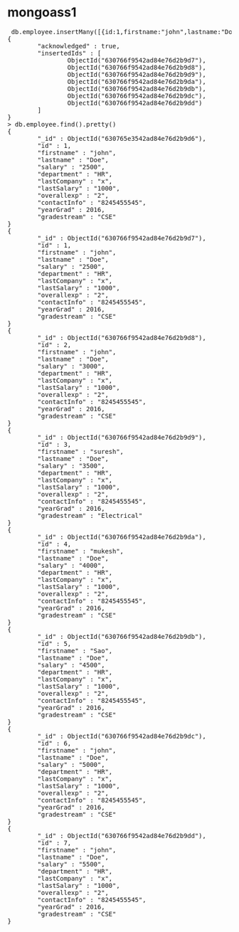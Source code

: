 # mongoass1

<pre> db.employee.insertMany([{id:1,firstname:"john",lastname:"Doe",salary:"2500",department:"HR",lastCompany:"x",lastSalary:"1000",overallexp:"2",contactInfo:"8245455545",yearGrad:2016,gradestream:"CSE"},{id:2,firstname:"john",lastname:"Doe",salary:"3000",department:"HR",lastCompany:"x",lastSalary:"1000",overallexp:"2",contactInfo:"8245455545",yearGrad:2016,gradestream:"CSE"},{id:3,firstname:"suresh",lastname:"Doe",salary:"3500",department:"HR",lastCompany:"x",lastSalary:"1000",overallexp:"2",contactInfo:"8245455545",yearGrad:2016,gradestream:"Electrical"},{id:4,firstname:"mukesh",lastname:"Doe",salary:"4000",department:"HR",lastCompany:"x",lastSalary:"1000",overallexp:"2",contactInfo:"8245455545",yearGrad:2016,gradestream:"CSE"},{id:5,firstname:"Sao",lastname:"Doe",salary:"4500",department:"HR",lastCompany:"x",lastSalary:"1000",overallexp:"2",contactInfo:"8245455545",yearGrad:2016,gradestream:"CSE"},{id:6,firstname:"john",lastname:"Doe",salary:"5000",department:"HR",lastCompany:"x",lastSalary:"1000",overallexp:"2",contactInfo:"8245455545",yearGrad:2016,gradestream:"CSE"},{id:7,firstname:"john",lastname:"Doe",salary:"5500",department:"HR",lastCompany:"x",lastSalary:"1000",overallexp:"2",contactInfo:"8245455545",yearGrad:2016,gradestream:"CSE"}])
{
        "acknowledged" : true,
        "insertedIds" : [
                ObjectId("630766f9542ad84e76d2b9d7"),
                ObjectId("630766f9542ad84e76d2b9d8"),
                ObjectId("630766f9542ad84e76d2b9d9"),
                ObjectId("630766f9542ad84e76d2b9da"),
                ObjectId("630766f9542ad84e76d2b9db"),
                ObjectId("630766f9542ad84e76d2b9dc"),
                ObjectId("630766f9542ad84e76d2b9dd")
        ]
}
> db.employee.find().pretty()
{
        "_id" : ObjectId("630765e3542ad84e76d2b9d6"),
        "id" : 1,
        "firstname" : "john",
        "lastname" : "Doe",
        "salary" : "2500",
        "department" : "HR",
        "lastCompany" : "x",
        "lastSalary" : "1000",
        "overallexp" : "2",
        "contactInfo" : "8245455545",
        "yearGrad" : 2016,
        "gradestream" : "CSE"
}
{
        "_id" : ObjectId("630766f9542ad84e76d2b9d7"),
        "id" : 1,
        "firstname" : "john",
        "lastname" : "Doe",
        "salary" : "2500",
        "department" : "HR",
        "lastCompany" : "x",
        "lastSalary" : "1000",
        "overallexp" : "2",
        "contactInfo" : "8245455545",
        "yearGrad" : 2016,
        "gradestream" : "CSE"
}
{
        "_id" : ObjectId("630766f9542ad84e76d2b9d8"),
        "id" : 2,
        "firstname" : "john",
        "lastname" : "Doe",
        "salary" : "3000",
        "department" : "HR",
        "lastCompany" : "x",
        "lastSalary" : "1000",
        "overallexp" : "2",
        "contactInfo" : "8245455545",
        "yearGrad" : 2016,
        "gradestream" : "CSE"
}
{
        "_id" : ObjectId("630766f9542ad84e76d2b9d9"),
        "id" : 3,
        "firstname" : "suresh",
        "lastname" : "Doe",
        "salary" : "3500",
        "department" : "HR",
        "lastCompany" : "x",
        "lastSalary" : "1000",
        "overallexp" : "2",
        "contactInfo" : "8245455545",
        "yearGrad" : 2016,
        "gradestream" : "Electrical"
}
{
        "_id" : ObjectId("630766f9542ad84e76d2b9da"),
        "id" : 4,
        "firstname" : "mukesh",
        "lastname" : "Doe",
        "salary" : "4000",
        "department" : "HR",
        "lastCompany" : "x",
        "lastSalary" : "1000",
        "overallexp" : "2",
        "contactInfo" : "8245455545",
        "yearGrad" : 2016,
        "gradestream" : "CSE"
}
{
        "_id" : ObjectId("630766f9542ad84e76d2b9db"),
        "id" : 5,
        "firstname" : "Sao",
        "lastname" : "Doe",
        "salary" : "4500",
        "department" : "HR",
        "lastCompany" : "x",
        "lastSalary" : "1000",
        "overallexp" : "2",
        "contactInfo" : "8245455545",
        "yearGrad" : 2016,
        "gradestream" : "CSE"
}
{
        "_id" : ObjectId("630766f9542ad84e76d2b9dc"),
        "id" : 6,
        "firstname" : "john",
        "lastname" : "Doe",
        "salary" : "5000",
        "department" : "HR",
        "lastCompany" : "x",
        "lastSalary" : "1000",
        "overallexp" : "2",
        "contactInfo" : "8245455545",
        "yearGrad" : 2016,
        "gradestream" : "CSE"
}
{
        "_id" : ObjectId("630766f9542ad84e76d2b9dd"),
        "id" : 7,
        "firstname" : "john",
        "lastname" : "Doe",
        "salary" : "5500",
        "department" : "HR",
        "lastCompany" : "x",
        "lastSalary" : "1000",
        "overallexp" : "2",
        "contactInfo" : "8245455545",
        "yearGrad" : 2016,
        "gradestream" : "CSE"
}
</pre>
>
